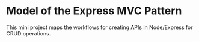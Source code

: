 # Model of the Express MVC Pattern

This mini project maps the workflows for creating APIs in Node/Express for CRUD operations.

